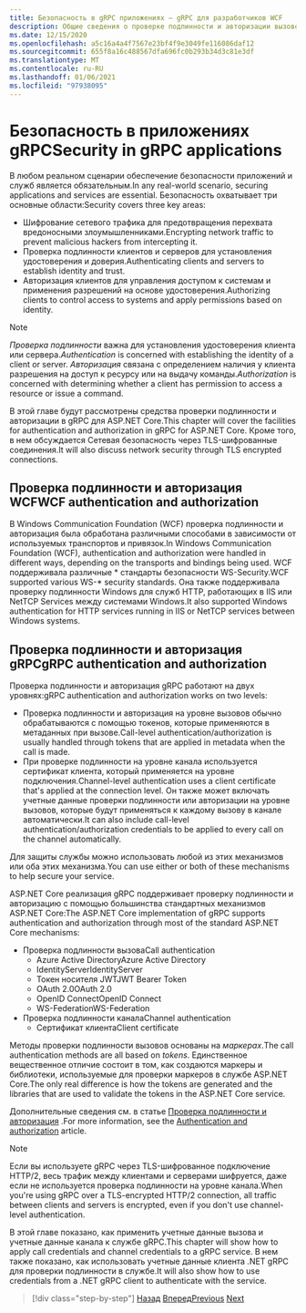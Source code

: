 ```yaml
---
title: Безопасность в gRPC приложениях — gRPC для разработчиков WCF
description: Общие сведения о проверке подлинности и авторизации вызовов в gRPC.
ms.date: 12/15/2020
ms.openlocfilehash: a5c16a4a4f7567e23bf4f9e3049fe116086daf12
ms.sourcegitcommit: 655f8a16c488567dfa696fc0b293b34d3c81e3df
ms.translationtype: MT
ms.contentlocale: ru-RU
ms.lasthandoff: 01/06/2021
ms.locfileid: "97938095"
---
```

# <a name="security-in-grpc-applications"></a><span data-ttu-id="53c72-103">Безопасность в приложениях gRPC</span><span class="sxs-lookup"><span data-stu-id="53c72-103">Security in gRPC applications</span></span>

<span data-ttu-id="53c72-104">В любом реальном сценарии обеспечение безопасности приложений и служб является обязательным.</span><span class="sxs-lookup"><span data-stu-id="53c72-104">In any real-world scenario, securing applications and services are essential.</span></span> <span data-ttu-id="53c72-105">Безопасность охватывает три основные области:</span><span class="sxs-lookup"><span data-stu-id="53c72-105">Security covers three key areas:</span></span>

* <span data-ttu-id="53c72-106">Шифрование сетевого трафика для предотвращения перехвата вредоносными злоумышленниками.</span><span class="sxs-lookup"><span data-stu-id="53c72-106">Encrypting network traffic to prevent malicious hackers from intercepting it.</span></span>
* <span data-ttu-id="53c72-107">Проверка подлинности клиентов и серверов для установления удостоверения и доверия.</span><span class="sxs-lookup"><span data-stu-id="53c72-107">Authenticating clients and servers to establish identity and trust.</span></span>
* <span data-ttu-id="53c72-108">Авторизация клиентов для управления доступом к системам и применения разрешений на основе удостоверения.</span><span class="sxs-lookup"><span data-stu-id="53c72-108">Authorizing clients to control access to systems and apply permissions based on identity.</span></span>

> [!NOTE]
> <span data-ttu-id="53c72-109">*Проверка подлинности* важна для установления удостоверения клиента или сервера.</span><span class="sxs-lookup"><span data-stu-id="53c72-109">*Authentication* is concerned with establishing the identity of a client or server.</span></span> <span data-ttu-id="53c72-110">*Авторизация* связана с определением наличия у клиента разрешения на доступ к ресурсу или на выдачу команды.</span><span class="sxs-lookup"><span data-stu-id="53c72-110">*Authorization* is concerned with determining whether a client has permission to access a resource or issue a command.</span></span>

<span data-ttu-id="53c72-111">В этой главе будут рассмотрены средства проверки подлинности и авторизации в gRPC для ASP.NET Core.</span><span class="sxs-lookup"><span data-stu-id="53c72-111">This chapter will cover the facilities for authentication and authorization in gRPC for ASP.NET Core.</span></span> <span data-ttu-id="53c72-112">Кроме того, в нем обсуждается Сетевая безопасность через TLS-шифрованные соединения.</span><span class="sxs-lookup"><span data-stu-id="53c72-112">It will also discuss network security through TLS encrypted connections.</span></span>

## <a name="wcf-authentication-and-authorization"></a><span data-ttu-id="53c72-113">Проверка подлинности и авторизация WCF</span><span class="sxs-lookup"><span data-stu-id="53c72-113">WCF authentication and authorization</span></span>

<span data-ttu-id="53c72-114">В Windows Communication Foundation (WCF) проверка подлинности и авторизация была обработана различными способами в зависимости от используемых транспортов и привязок.</span><span class="sxs-lookup"><span data-stu-id="53c72-114">In Windows Communication Foundation (WCF), authentication and authorization were handled in different ways, depending on the transports and bindings being used.</span></span> <span data-ttu-id="53c72-115">WCF поддерживала различные \* стандарты безопасности WS-Security.</span><span class="sxs-lookup"><span data-stu-id="53c72-115">WCF supported various WS-\* security standards.</span></span> <span data-ttu-id="53c72-116">Она также поддерживала проверку подлинности Windows для служб HTTP, работающих в IIS или NetTCP Services между системами Windows.</span><span class="sxs-lookup"><span data-stu-id="53c72-116">It also supported Windows authentication for HTTP services running in IIS or NetTCP services between Windows systems.</span></span>

## <a name="grpc-authentication-and-authorization"></a><span data-ttu-id="53c72-117">Проверка подлинности и авторизация gRPC</span><span class="sxs-lookup"><span data-stu-id="53c72-117">gRPC authentication and authorization</span></span>

<span data-ttu-id="53c72-118">Проверка подлинности и авторизация gRPC работают на двух уровнях:</span><span class="sxs-lookup"><span data-stu-id="53c72-118">gRPC authentication and authorization works on two levels:</span></span>

* <span data-ttu-id="53c72-119">Проверка подлинности и авторизация на уровне вызовов обычно обрабатываются с помощью токенов, которые применяются в метаданных при вызове.</span><span class="sxs-lookup"><span data-stu-id="53c72-119">Call-level authentication/authorization is usually handled through tokens that are applied in metadata when the call is made.</span></span>
* <span data-ttu-id="53c72-120">При проверке подлинности на уровне канала используется сертификат клиента, который применяется на уровне подключения.</span><span class="sxs-lookup"><span data-stu-id="53c72-120">Channel-level authentication uses a client certificate that's applied at the connection level.</span></span> <span data-ttu-id="53c72-121">Он также может включать учетные данные проверки подлинности или авторизации на уровне вызовов, которые будут применяться к каждому вызову в канале автоматически.</span><span class="sxs-lookup"><span data-stu-id="53c72-121">It can also include call-level authentication/authorization credentials to be applied to every call on the channel automatically.</span></span>

<span data-ttu-id="53c72-122">Для защиты службы можно использовать любой из этих механизмов или оба этих механизма.</span><span class="sxs-lookup"><span data-stu-id="53c72-122">You can use either or both of these mechanisms to help secure your service.</span></span>

<span data-ttu-id="53c72-123">ASP.NET Core реализация gRPC поддерживает проверку подлинности и авторизацию с помощью большинства стандартных механизмов ASP.NET Core:</span><span class="sxs-lookup"><span data-stu-id="53c72-123">The ASP.NET Core implementation of gRPC supports authentication and authorization through most of the standard ASP.NET Core mechanisms:</span></span>

- <span data-ttu-id="53c72-124">Проверка подлинности вызова</span><span class="sxs-lookup"><span data-stu-id="53c72-124">Call authentication</span></span>
  - <span data-ttu-id="53c72-125">Azure Active Directory</span><span class="sxs-lookup"><span data-stu-id="53c72-125">Azure Active Directory</span></span>
  - <span data-ttu-id="53c72-126">IdentityServer</span><span class="sxs-lookup"><span data-stu-id="53c72-126">IdentityServer</span></span>
  - <span data-ttu-id="53c72-127">Токен носителя JWT</span><span class="sxs-lookup"><span data-stu-id="53c72-127">JWT Bearer Token</span></span>
  - <span data-ttu-id="53c72-128">OAuth 2.0</span><span class="sxs-lookup"><span data-stu-id="53c72-128">OAuth 2.0</span></span>
  - <span data-ttu-id="53c72-129">OpenID Connect</span><span class="sxs-lookup"><span data-stu-id="53c72-129">OpenID Connect</span></span>
  - <span data-ttu-id="53c72-130">WS-Federation</span><span class="sxs-lookup"><span data-stu-id="53c72-130">WS-Federation</span></span>
- <span data-ttu-id="53c72-131">Проверка подлинности канала</span><span class="sxs-lookup"><span data-stu-id="53c72-131">Channel authentication</span></span>
  - <span data-ttu-id="53c72-132">Сертификат клиента</span><span class="sxs-lookup"><span data-stu-id="53c72-132">Client certificate</span></span>

<span data-ttu-id="53c72-133">Методы проверки подлинности вызовов основаны на *маркерах*.</span><span class="sxs-lookup"><span data-stu-id="53c72-133">The call authentication methods are all based on *tokens*.</span></span> <span data-ttu-id="53c72-134">Единственное вещественное отличие состоит в том, как создаются маркеры и библиотеки, используемые для проверки маркеров в службе ASP.NET Core.</span><span class="sxs-lookup"><span data-stu-id="53c72-134">The only real difference is how the tokens are generated and the libraries that are used to validate the tokens in the ASP.NET Core service.</span></span>

<span data-ttu-id="53c72-135">Дополнительные сведения см. в статье [Проверка подлинности и авторизация](/aspnet/core/grpc/authn-and-authz) .</span><span class="sxs-lookup"><span data-stu-id="53c72-135">For more information, see the [Authentication and authorization](/aspnet/core/grpc/authn-and-authz) article.</span></span>

> [!NOTE]
> <span data-ttu-id="53c72-136">Если вы используете gRPC через TLS-шифрованное подключение HTTP/2, весь трафик между клиентами и серверами шифруется, даже если не используется проверка подлинности на уровне канала.</span><span class="sxs-lookup"><span data-stu-id="53c72-136">When you're using gRPC over a TLS-encrypted HTTP/2 connection, all traffic between clients and servers is encrypted, even if you don't use channel-level authentication.</span></span>

<span data-ttu-id="53c72-137">В этой главе показано, как применить учетные данные вызова и учетные данные канала к службе gRPC.</span><span class="sxs-lookup"><span data-stu-id="53c72-137">This chapter will show how to apply call credentials and channel credentials to a gRPC service.</span></span> <span data-ttu-id="53c72-138">В нем также показано, как использовать учетные данные клиента .NET gRPC для проверки подлинности в службе.</span><span class="sxs-lookup"><span data-stu-id="53c72-138">It will also show how to use credentials from a .NET gRPC client to authenticate with the service.</span></span>

>[!div class="step-by-step"]
><span data-ttu-id="53c72-139">[Назад](client-libraries.md)
>[Вперед](call-credentials.md)</span><span class="sxs-lookup"><span data-stu-id="53c72-139">[Previous](client-libraries.md)
[Next](call-credentials.md)</span></span>
